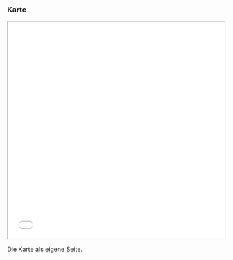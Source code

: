 ### Karte

<iframe src="asr.html" height="500" width="500"></iframe>

Die Karte [als eigene Seite](map.html).
